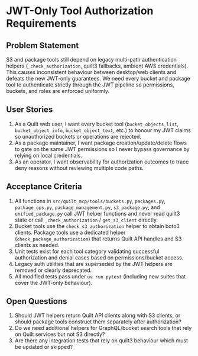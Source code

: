 # JWT-Only Tool Authorization Requirements

## Problem Statement

S3 and package tools still depend on legacy multi-path authentication helpers (`_check_authorization`, quilt3 fallbacks, ambient AWS credentials). This causes inconsistent behaviour between desktop/web clients and defeats the new JWT-only guarantees. We need every bucket and package tool to authenticate strictly through the JWT pipeline so permissions, buckets, and roles are enforced uniformly.

## User Stories

1. As a Quilt web user, I want every bucket tool (`bucket_objects_list`, `bucket_object_info`, `bucket_object_text`, etc.) to honour my JWT claims so unauthorized buckets or operations are rejected.
2. As a package maintainer, I want package creation/update/delete flows to gate on the same JWT permissions so I never bypass governance by relying on local credentials.
3. As an operator, I want observability for authorization outcomes to trace deny reasons without reviewing multiple code paths.

## Acceptance Criteria

1. All functions in `src/quilt_mcp/tools/buckets.py`, `packages.py`, `package_ops.py`, `package_management.py`, `s3_package.py`, and `unified_package.py` call JWT helper functions and never read quilt3 state or call `_check_authorization` / `get_s3_client` directly.
2. Bucket tools use the `check_s3_authorization` helper to obtain boto3 clients. Package tools use a dedicated helper (`check_package_authorization`) that returns Quilt API handles and S3 clients as needed.
3. Unit tests exist for each tool category validating successful authorization and denial cases based on permissions/bucket access.
4. Legacy auth utilities that are superseded by the JWT helpers are removed or clearly deprecated.
5. All modified tests pass under `uv run pytest` (including new suites that cover the JWT-only behaviour).

## Open Questions

1. Should JWT helpers return Quilt API clients along with S3 clients, or should package tools construct them separately after authorization?
2. Do we need additional helpers for GraphQL/bucket search tools that rely on Quilt services but not S3 directly?
3. Are there any integration tests that rely on quilt3 behaviour which must be updated or skipped?

